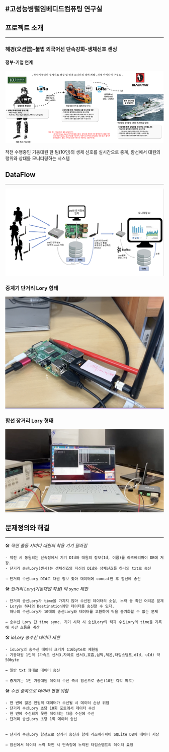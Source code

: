 #고성능병렬임베디드컴퓨팅 연구실
---

## 프로젝트 소개

---
### 해경(오션랩)-불법 외국어선 단속강화-생체신호 센싱
#### 정부-기업 연계 
![about_project](./about_project.png)

작전 수행중인 기동대원 한 팀(10인)의 생체 신호를 실시간으로 중계, 함선에서 대원의 행위와 상태를 모니터링하는 시스템

## DataFlow

---
![LoRaNetwork_dataflow](./LoRaNetwork_dataflow.png)


### 중계기 단거리 Lory 형태
![raspberryPi_uLory](./raspberryPi_uLory.png)


### 함선 장거리 Lory 형태
![uLory_ioLory_powersupply](./uLory_ioLory_powersupply.png)

## 문제정의와 해결

---

<aside>
    🛠 <em>작전 출동 시마다 대원의 착용 기기 달라짐</em>
    
</aside>

    - 작전 시 동원되는 단속정에서 기기 DId와 대원의 정보(Id, 이름)를 라즈베리파이 DB에 저장.
    - 단거리 송신Lory(센서)는 생체신호의 자신의 DId와 생체신호를 하나의 txt로 송신
    
    → 단거리 수신Lory DId로 대원 정보 찾아 데이터에 concat한 후 함선에 송신


<aside>
    🛠 <em>단거리 Lory(기동대원 착용) 틱 sync 제한</em>
    
</aside>

    - 단거리 송신Lory가 time을 가지지 않아 수신된 데이터의 소실, 누락 등 확인 어려운 문제
    - Lory는 하나의 Destination에만 데이터를 송신할 수 있다. 
      하나의 수신Lory가 10대의 송신Lory와 데이터를 교환하며 틱을 동기화할 수 없는 문제
    
    → 송수신 Lory 간 time sync. 기기 시작 시 송신Lory의 틱과 수신Lory의 time을 기록해 시간 흐름을 계산
    

<aside>
    🛠 <em>ioLory 송수신 데이터 제한</em>
    
</aside>

    - ioLory의 송수신 데이터 크기가 116byte로 제한됨
    - 기동대원 1인의 (가속도 센서3,자이로 센서3,호흡,심박,체온,타임스탬프,dId, uId) 약 50byte

    → 일반 txt 형태로 데이터 송신
    
    → 중계기는 1인 기동대원 데이터 수신 즉시 함선으로 송신(10인 각각 따로)


<aside>
    🛠 <em>수신 중복으로 데이터 변형 위험</em>
    
</aside>

    - 한 번에 많은 인원의 데이터가 수신될 시 데이터 손상 위험
    - 단거리 수신Lory 초당 10회 포트에서 데이터 수신
    - 한 번에 수신되지 못한 데이터는 다음 수신에 수신
    - 단거리 송신Lory 초당 1회 데이터 송신

    
    → 단거리 수신Lory 함선으로 장거리 송신과 함께 라즈베리파이 SQLite DB에 데이터 저장

    → 함선에서 데이터 누락 확인 시 단속정에 누락된 타임스탬프의 데이터 요청



